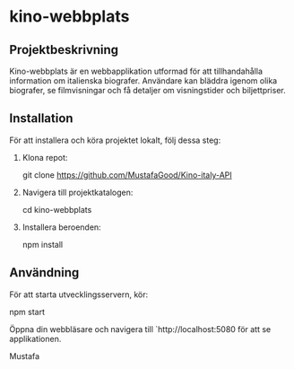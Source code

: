 # kino-webbplats

## Projektbeskrivning
Kino-webbplats är en webbapplikation utformad för att tillhandahålla information om italienska biografer. Användare kan bläddra igenom olika biografer, se filmvisningar och få detaljer om visningstider och biljettpriser.

## Installation
För att installera och köra projektet lokalt, följ dessa steg:

1. Klona repot:
    
   git clone https://github.com/MustafaGood/Kino-italy-API
   
2. Navigera till projektkatalogen:
    
   cd kino-webbplats
   
3. Installera beroenden:
   
   npm install
    

## Användning
För att starta utvecklingsservern, kör:

npm start

Öppna din webbläsare och navigera till `http://localhost:5080 för att se applikationen.

Mustafa
